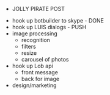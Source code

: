 * JOLLY PIRATE POST


- hook up botbuilder to skype - DONE
- hook up LUIS dialogs - PUSH
- image processing
	- recognition
	- filters
	- resize
	- carousel of photos
- hook up Lob api
	- front message
	- back for image 
- design/marketing
